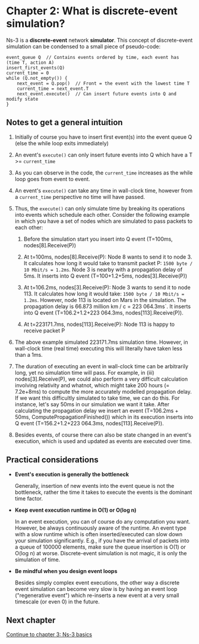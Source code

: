 # Chapter 2: What is discrete-event simulation?

Ns-3 is a **discrete-event** network **simulator**.
This concept of discrete-event simulation can be condensed to a small piece of pseudo-code:

```
event_queue Q  // Contains events ordered by time, each event has (time T, action A)
insert_first_events(Q)
current_time = 0
while (Q.not_empty()) {
    next_event = Q.pop()  // Front = the event with the lowest time T
    current_time = next_event.T
    next_event.execute()  // Can insert future events into Q and modify state
}
```


## Notes to get a general intuition

1. Initially of course you have to insert first event(s) into the event queue Q
   (else the while loop exits immediately)

2. An event's `execute()` can only insert future events into Q
   which have a T >= `current_time`

3. As you can observe in the code, the `current_time` increases as 
   the while loop goes from event to event.

4. An event's `execute()` can take any time in wall-clock time, however 
   from a `current_time` perspective no time will have passed.
  
5. Thus, the `execute()` can only simulate time by breaking its operations into events which
   schedule each other. Consider the following example in which you have a set of nodes
   which are simulated to pass packets to each other:
  
   1. Before the simulation start you insert into Q event (T=100ms, nodes[8].Receive(P))
  
   2. At t=100ms, nodes[8].Receive(P): Node 8 wants to send it to node 3.
      It calculates how long it would take to transmit packet P: `1500 byte / 10 Mbit/s = 1.2ms`.
      Node 3 is nearby with a propagation delay of 5ms.
      It inserts into Q event (T=100+1.2+5ms, nodes[3].Receive(P))
     
   3. At t=106.2ms, nodes[3].Receive(P): Node 3 wants to send it to node 113.
      It calculates how long it would take: `1500 byte / 10 Mbit/s = 1.2ms`.
      However, node 113 is located on Mars in the simulation. The propagation delay is 
       66.873 million km / c = 223 064.3ms`. It inserts into Q event
      (T=106.2+1.2+223 064.3ms, nodes[113].Receive(P)).
     
   4. At t=223171.7ms, nodes[113].Receive(P): Node 113 is happy to receive packet P
  
6. The above example simulated 223171.7ms simulation time. However, in wall-clock time (real time)
   executing this will literally have taken less than a 1ms.
  
7. The duration of executing an event in wall-clock time can be arbitrarily long,
   yet no simulation time will pass. For example, in (iii) nodes[3].Receive(P), we could also
   perform a very difficult calculation involving relativity and whatnot, which might
   take 200 hours (= 7.2e+8ms) to compute the more accurately modelled propagation delay.
   If we want this difficultly simulated to take time, we can do this.
   For instance, let's say 50ms in our simulation we want it take.
   After calculating the propagation delay we insert an event (T=106.2ms + 50ms,
   ComputePropagationFinished()) which in its execution inserts into Q event 
   (T=156.2+1.2+223 064.3ms, nodes[113].Receive(P)).

8. Besides events, of course there can also be state changed in an event's execution,
   which is used and updated as events are executed over time.


## Practical considerations

* **Event's execution is generally the bottleneck**

  Generally, insertion of new events into the event queue is not the bottleneck, rather
  the time it takes to execute the events is the dominant time factor.
  
* **Keep event execution runtime in O(1) or O(log n)**

  In an event execution, you can of course do any computation you want. However, be always
  continuously aware of the runtime. An event type with a slow runtime which is often
  inserted/executed can slow down your simulation significantly. E.g., if you have the
  arrival of packets into a queue of 100000 elements, make sure the queue insertion is
  O(1) or O(log n) at worse. Discrete-event simulation is not magic, it is only the
  simulation of time.
  
* **Be mindful when you design event loops**

  Besides simply complex event executions, the other way a discrete event simulation can become
  very slow is by having an event loop ("regenerative event") which re-inserts a new event at a 
  very small timescale (or even 0) in the future.


## Next chapter

[Continue to chapter 3: Ns-3 basics](3_ns3_basics.md)
